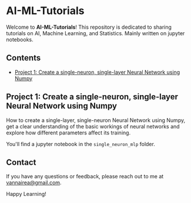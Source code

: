 # AI-ML-Tutorials

Welcome to **AI-ML-Tutorials**! This repository is dedicated to sharing tutorials on AI, Machine Learning, and Statistics. Mainly written on jupyter notebooks.

## Contents

- [Project 1: Create a single-neuron, single-layer Neural Network using Numpy](#project-1-create-a-single-neuron-single-layer-neural-network-using-numpy)

## Project 1: Create a single-neuron, single-layer Neural Network using Numpy

How to create a single-layer, single-neuron Neural Network using Numpy, get a clear understanding of the basic workings of neural networks and explore how different parameters affect its training.

You'll find a jupyter notebook in the `single_neuron_mlp` folder.

## Contact

If you have any questions or feedback, please reach out to me at [vannairea@gmail.com](mailto:vannairea@gmail.com).

Happy Learning!
